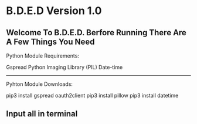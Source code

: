 # B.D.E.D Version 1.0
Welcome To B.D.E.D. Berfore Running There Are A Few Things You Need
--------------------------------------------------------------------
Python Module Requirements:

Gspread
Python Imaging Library (PIL)
Date-time

----------------------------
Pyhton Module Downloads:

pip3 install gspread oauth2client
pip3 install pillow
pip3 install datetime

Input all in terminal
---------------------------------



